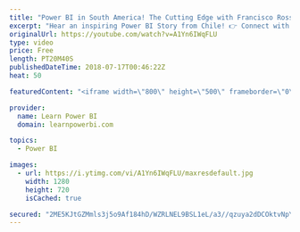 ```yaml
---
title: "Power BI in South America! The Cutting Edge with Francisco Rosselot"
excerpt: "Hear an inspiring Power BI Story from Chile! 👉 Connect with Francisco: www.Linkus.cl Partner | https://www.linkedin.com/in/francisco-rosselot/  👉 Join the LearnPowerBI Family: https://web.learnpowerbi.com/waitlist-invite/ How a Finance professional left his 15 hour workdays behind to form a Technology"
originalUrl: https://youtube.com/watch?v=A1Yn6IWqFLU
type: video
price: Free
length: PT20M40S
publishedDateTime: 2018-07-17T00:46:22Z
heat: 50

featuredContent: "<iframe width=\"800\" height=\"500\" frameborder=\"0\" src=\"https://www.youtube.com/embed/A1Yn6IWqFLU\" allow=\"accelerometer; autoplay; encrypted-media; gyroscope; picture-in-picture\" allowfullscreen></iframe>"

provider:
  name: Learn Power BI
  domain: learnpowerbi.com

topics:
  - Power BI

images:
  - url: https://i.ytimg.com/vi/A1Yn6IWqFLU/maxresdefault.jpg
    width: 1280
    height: 720
    isCached: true

secured: "2ME5KJtGZMmls3j5o9Af184hD/WZRLNEL9BSL1eL/a3//qzuya2dDCOktvNpYZp360WEmEdIYB02At4g4qNZEuCC0CIlJLyaMGMBYbwi6mULcE1zUIGYB8bOQ8TvRSu9JCwBNu/WiZEz+pnGG7f1o/T+9Jo7OxE7IdwdzIWrWAu9KAOFSQh6Z/BWIm9sjFdTHZqQ1Q77P7vVA7F48q3lIr+D2QMjPk8IiNmBjIsn6VTdCHHu7+B1sc1fL/8h+WMrKk6lVb7LZWagjb49YRYV7KwuGnvW7Nh1/0xHIlkJ4npG/MEdBlncAwrwGtLi85HIe2rJ0bhLZRH+bLnkhBiDM2k24tWSypaAg1PD6gFNrMruFDBnEz2BpofvY2Hvj53S6QbiuZF5m/nP1oH5sh6OH1ngKvh+8dsXXhjU39Zl54w=;BXINcmxkBATiLRG/0TaG6g=="
---
```


